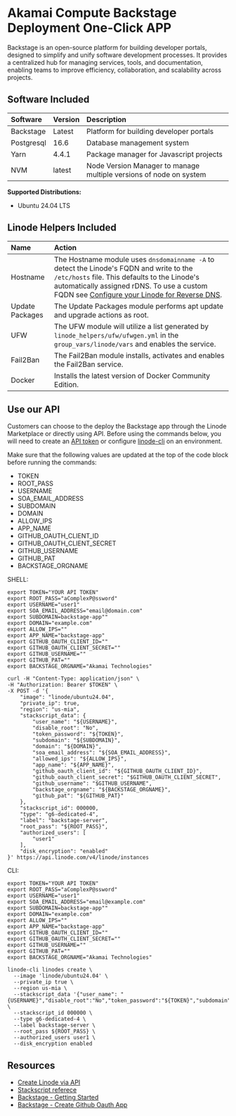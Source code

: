 # Akamai Compute Backstage Deployment One-Click APP

Backstage is an open-source platform for building developer portals, designed to simplify and unify software development processes. It provides a centralized hub for managing services, tools, and documentation, enabling teams to improve efficiency, collaboration, and scalability across projects.

## Software Included

| Software  | Version   | Description   |
| :---      | :----     | :---          |
| Backstage    | Latest    | Platform for building developer portals |
| Postgresql | 16.6 | Database management system | 
| Yarn | 4.4.1 | Package manager for Javascript projects | 
| NVM | latest | Node Version Manager to manage multiple versions of node on system | 


**Supported Distributions:**

- Ubuntu 24.04 LTS

## Linode Helpers Included

| Name  | Action  |
| :---  | :---    |
| Hostname   | The Hostname module uses `dnsdomainname -A` to detect the Linode's FQDN and write to the `/etc/hosts` file. This defaults to the Linode's automatically assigned rDNS. To use a custom FQDN see [Configure your Linode for Reverse DNS](https://www.linode.com/docs/guides/configure-your-linode-for-reverse-dns/).  |
| Update Packages   | The Update Packages module performs apt update and upgrade actions as root.  |
| UFW   | The UFW module will utilize a list generated by `linode_helpers/ufw/ufwgen.yml` in the `group_vars/linode/vars` and enables the service.  |
| Fail2Ban   | The Fail2Ban module installs, activates and enables the Fail2Ban service.  |
| Docker | Installs the latest version of Docker Community Edition. |

## Use our API

Customers can choose to the deploy the Backstage app through the Linode Marketplace or directly using API. Before using the commands below, you will need to create an [API token](https://www.linode.com/docs/products/tools/linode-api/get-started/#create-an-api-token) or configure [linode-cli](https://www.linode.com/products/cli/) on an environment.

Make sure that the following values are updated at the top of the code block before running the commands:
- TOKEN
- ROOT_PASS
- USERNAME
- SOA_EMAIL_ADDRESS
- SUBDOMAIN
- DOMAIN
- ALLOW_IPS
- APP_NAME
- GITHUB_OAUTH_CLIENT_ID
- GITHUB_OAUTH_CLIENT_SECRET
- GITHUB_USERNAME
- GITHUB_PAT
- BACKSTAGE_ORGNAME

SHELL:
```
export TOKEN="YOUR API TOKEN"
export ROOT_PASS="aComplexP@ssword"
export USERNAME="user1"
export SOA_EMAIL_ADDRESS="email@domain.com"
export SUBDOMAIN=backstage-app""
export DOMAIN="example.com"
export ALLOW_IPS=""
export APP_NAME="backstage-app"
export GITHUB_OAUTH_CLIENT_ID=""
export GITHUB_OAUTH_CLIENT_SECRET=""
export GITHUB_USERNAME=""
export GITHUB_PAT=""
export BACKSTAGE_ORGNAME="Akamai Technologies"

curl -H "Content-Type: application/json" \
-H "Authorization: Bearer $TOKEN" \
-X POST -d '{
    "image": "linode/ubuntu24.04",
    "private_ip": true,
    "region": "us-mia",
    "stackscript_data": {
        "user_name": "${USERNAME}",
        "disable_root": "No",
        "token_password": "${TOKEN}",
        "subdomain": "${SUBDOMAIN}",
        "domain": "${DOMAIN}",
        "soa_email_address": "${SOA_EMAIL_ADDRESS}",
        "allowed_ips": "${ALLOW_IPS}",
        "app_name": "${APP_NAME}",
        "github_oauth_client_id": "${GITHUB_OAUTH_CLIENT_ID}",
        "github_oauth_client_secret": "$GITHUB_OAUTH_CLIENT_SECRET",
        "github_username": "$GITHUB_USERNAME",
        "backstage_orgname": "${BACKSTAGE_ORGNAME}",
        "github_pat": "${GITHUB_PAT}"
    },
    "stackscript_id": 000000,
    "type": "g6-dedicated-4",
    "label": "backstage-server",
    "root_pass": "${ROOT_PASS}",
    "authorized_users": [
        "user1"
    ],
    "disk_encryption": "enabled"
}' https://api.linode.com/v4/linode/instances
```

CLI:
```
export TOKEN="YOUR API TOKEN"
export ROOT_PASS="aComplexP@ssword"
export USERNAME="user1"
export SOA_EMAIL_ADDRESS="email@example.com"
export SUBDOMAIN=backstage-app""
export DOMAIN="example.com"
export ALLOW_IPS=""
export APP_NAME="backstage-app"
export GITHUB_OAUTH_CLIENT_ID=""
export GITHUB_OAUTH_CLIENT_SECRET=""
export GITHUB_USERNAME=""
export GITHUB_PAT=""
export BACKSTAGE_ORGNAME="Akamai Technologies"

linode-cli linodes create \
  --image 'linode/ubuntu24.04' \
  --private_ip true \
  --region us-mia \
  --stackscript_data '{"user_name": "{USERNAME}","disable_root":"No","token_password":"${TOKEN}","subdomain":"${SUBDOMAIN}","domain":"${DOMAIN}","soa_email_address":"${SOA_EMAIL_ADDRESS}","allowed_ips":"${ALLOW_IPS}","app_name":"${APP_NAME}","github_oauth_client_id":"${GITHUB_OAUTH_CLIENT_ID}","github_oauth_client_secret":"${GITHUB_OAUTH_CLIENT_SECRET}","github_username":"${GITHUB_USERNAME}","backstage_orgname":"${BACKSTAGE_ORGNAME}","github_pat":"${GITHUB_PAT}"}' \
  --stackscript_id 000000 \
  --type g6-dedicated-4 \
  --label backstage-server \
  --root_pass ${ROOT_PASS} \
  --authorized_users user1 \
  --disk_encryption enabled
```

## Resources

- [Create Linode via API](https://www.linode.com/docs/api/linode-instances/#linode-create)
- [Stackscript referece](https://www.linode.com/docs/guides/writing-scripts-for-use-with-linode-stackscripts-a-tutorial/#user-defined-fields-udfs)
- [Backstage - Getting Started](https://backstage.io/docs/getting-started/)
- [Backstage - Create Github Oauth App](https://backstage.io/docs/getting-started/config/authentication/)